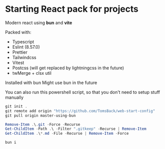# Starting React pack for projects

Modern react using **bun** and **vite**

Packed with:
- Typescript
- Eslint (8.57.0)
- Prettier
- Tailwindcss
- Vitest
- Postcss (will get replaced by lightningcss in the future)
- twMerge + clsx util

Installed with bun
Might use bun in the future

You can also run this powershell script, so that you don't need to setup stuff manually

```ps1
git init .
git remote add origin "https://github.com/TomsBack/web-start-config"
git pull origin master-using-bun

Remove-Item .\.git -Force -Recurse
Get-ChildItem -Path .\ -Filter ".gitkeep" -Recurse | Remove-Item
Get-ChildItem .\*.md -File -Recurse | Remove-Item -Force

bun i
```
